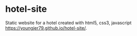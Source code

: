 # hotel-site
Static website for a hotel created with html5, css3, javascript
https://youngjer79.github.io/hotel-site/.
